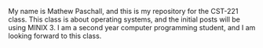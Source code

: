 My name is Mathew Paschall, and this is my repository for the CST-221 class. This class is about operating systems, and the initial posts will be using MINIX 3. I am a second year computer programming student, and I am looking forward to this class.

